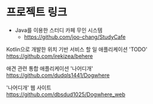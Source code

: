 # 프로젝트 링크

* Java를 이용한 스터디 카페 무인 시스템 <br>
  * https://github.com/joo-chang/StudyCafe

Kotlin으로 개발한 위치 기반 서비스 할 일 애플리케이션 'TODO' <br>
https://github.com/irekizea/behere

애견 관련 통합 애플리케이션 '나어디개' <br>
https://github.com/dudqls1441/Dogwhere

'나어디개' 웹 사이트 <br>
https://github.com/dbsdud1025/Dogwhere_web
